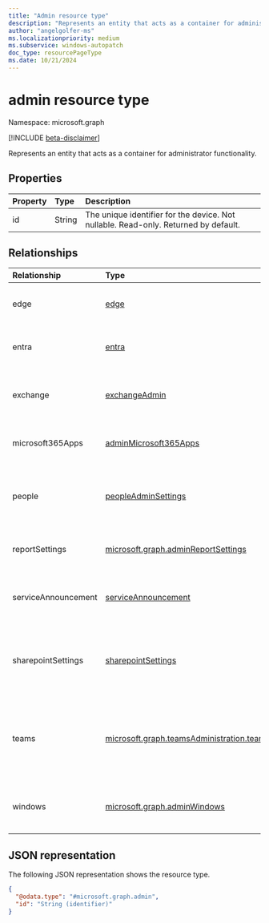 ```yaml
---
title: "Admin resource type"
description: "Represents an entity that acts as a container for administrator functionality."
author: "angelgolfer-ms"
ms.localizationpriority: medium
ms.subservice: windows-autopatch
doc_type: resourcePageType
ms.date: 10/21/2024
---
```


# admin resource type

Namespace: microsoft.graph

[!INCLUDE [beta-disclaimer](../../includes/beta-disclaimer.md)]

Represents an entity that acts as a container for administrator functionality.

## Properties
| Property | Type   | Description                                                                         |
|:---------|:-------|:------------------------------------------------------------------------------------|
| id       | String | The unique identifier for the device. Not nullable. Read-only. Returned by default. |

## Relationships
|Relationship|Type|Description|
|:---|:---|:---|
| edge | [edge](edge.md) | A container for Microsoft Edge resources. Read-only. |
| entra | [entra](entra.md) | A container for Microsoft Entra resources. Read-only. |
| exchange | [exchangeAdmin](../resources/exchangeadmin.md) |A container for the Exchange admin functionality. Read-only.|
| microsoft365Apps |[adminMicrosoft365Apps](../resources/adminmicrosoft365apps.md)|A container for the Microsoft 365 apps admin functionality.|
| people | [peopleAdminSettings](../resources/peopleadminsettings.md) | Represents a setting to control people-related admin settings in the tenant. |
| reportSettings |[microsoft.graph.adminReportSettings](../resources/adminreportsettings.md)|A container for administrative resources to manage reports.|
| serviceAnnouncement | [serviceAnnouncement](serviceannouncement.md) | A container for service communications resources. Read-only. |
| sharepointSettings | [sharepointSettings](../resources/sharepointSettings.md) | A container for administrative resources to manage tenant-level settings for SharePoint and OneDrive. |
| teams|[microsoft.graph.teamsAdministration.teamsAdminRoot](../resources/teamsadministration-teamsadminroot.md)|A container for all Teams telephone number management functionalities and user configurations.|
| windows |[microsoft.graph.adminWindows](../resources/adminwindows.md)|A container for all Windows administrator functionalities. Read-only.|

## JSON representation
The following JSON representation shows the resource type.
<!-- {
  "blockType": "resource",
  "keyProperty": "id",
  "@odata.type": "microsoft.graph.admin",
  "openType": false
}
-->
``` json
{
  "@odata.type": "#microsoft.graph.admin",
  "id": "String (identifier)"
}
```

